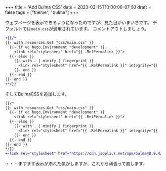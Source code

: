 +++
title = 'Add Bulma CSS'
date = 2023-02-15T10:00:00-07:00
draft = false
tags = ["theme", "bulma"]
+++

ウェブページを表示できるようになったのですが、見た目がいまいちです。
デフォルトでは``main.css``が適用されています。
コメントアウトしましょう。

```diff
+{{/*
{{- with resources.Get "css/main.css" }}
  {{- if eq hugo.Environment "development" }}
    <link rel="stylesheet" href="{{ .RelPermalink }}">
  {{- else }}
    {{- with . | minify | fingerprint }}
      <link rel="stylesheet" href="{{ .RelPermalink }}" integrity="{{ .Data.Integrity }}" crossorigin="anonymous">
    {{- end }}
  {{- end }}
{{- end }}
+*/}}
```

そしてBulmaCSSを追加します。

```diff
{{/*
{{- with resources.Get "css/main.css" }}
  {{- if eq hugo.Environment "development" }}
    <link rel="stylesheet" href="{{ .RelPermalink }}">
  {{- else }}
    {{- with . | minify | fingerprint }}
      <link rel="stylesheet" href="{{ .RelPermalink }}" integrity="{{ .Data.Integrity }}" crossorigin="anonymous">
    {{- end }}
  {{- end }}
{{- end }}
*/}}
+<link rel="stylesheet" href="https://cdn.jsdelivr.net/npm/bulma@0.9.4/css/bulma.min.css">
```

・・・ますます表示が崩れた気がしますが、これから頑張って直します。